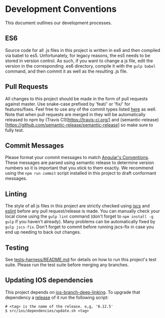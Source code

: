 # Development Conventions

This document outlines our development processes.

## ES6

Source code for all .js files in this project is written in es6 and then compiled via babel to es5. Unfortunately, for legacy reasons, the es5 needs to be stored in version control. As such, if you want to change a js file, edit the version in the corresponding .es6 directory, compile it with the `gulp babel` command, and then commit it as well as the resulting .js file.

## Pull Requests

All changes to this project should be made in the form of pull requests against master. Use snake-case prefixed by 'feat/' or 'fix/' for features/fixes. Feel free to use any of the commit types listed [here](https://github.com/angular/angular.js/blob/master/CONTRIBUTING.md#type) as well. Note that when pull requests are merged in they will be automatically released to npm by (Travis CI)[https://travis-ci.org/] and (semantic-release)[https://github.com/semantic-release/semantic-release] so make sure to fully test.

## Commit Messages

Please format your commit messages to match [Angular's Conventions](https://github.com/angular/angular.js/blob/master/CONTRIBUTING.md#-git-commit-guidelines). These messages are parsed using semantic release to determine version numbers so it is important that you stick to them exactly. We recommend using the `npm run commit` script installed in this project to draft conformant messages.

## Linting

The style of all js files in this project are strictly checked using [jscs](http://jscs.info/) and [eslint](http://eslint.org/) before any pull request/release is made. You can manually check your local clone using the `gulp lint` command (don't forget to `npm install -g gulp` if you haven't already). Many problems can be automatically fixed by `gulp jscs-fix`. Don't forget to commit before running jscs-fix in case you end up needing to back out changes.

## Testing

See [tests-harness/README.md](https://github.com/BranchMetrics/cordova-ionic-phonegap-branch-deep-linking/blob/master/tests-harness/README.md) for details on how to run this project's test suite. Please run the test suite before merging any branches.

## Updating IOS dependencies

This project depends on [ios-branch-deep-linking](https://github.com/BranchMetrics/ios-branch-deep-linking). To upgrade that dependency a [release](https://github.com/BranchMetrics/ios-branch-deep-linking/releases) of it run the following script:

```shell
# <tag> is the name of the release. e,g, '0.12.5'
$ src/ios/dependencies/update.sh <tag>
```
